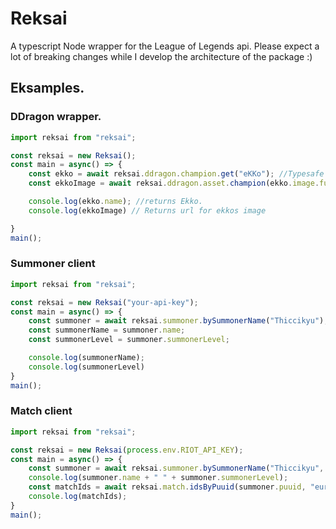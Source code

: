 # Reksai

A typescript Node wrapper for the League of Legends api.
Please expect a lot of breaking changes while I develop the architecture of the package :)

## Eksamples.
### DDragon wrapper.
```js
import reksai from "reksai";

const reksai = new Reksai();
const main = async() => {
	const ekko = await reksai.ddragon.champion.get("eKKo"); //Typesafe Ekko object
	const ekkoImage = await reksai.ddragon.asset.champion(ekko.image.full)	//Get ekko image url returned

	console.log(ekko.name); //returns Ekko.
	console.log(ekkoImage) // Returns url for ekkos image

}
main();
```

### Summoner client
```js
import reksai from "reksai";

const reksai = new Reksai("your-api-key");
const main = async() => {
    const summoner = await reksai.summoner.bySummonerName("Thiccikyu"); //Get typesafe// summoner object back
    const summonerName = summoner.name;
    const summonerLevel = summoner.summonerLevel;

    console.log(summonerName);
    console.log(summonerLevel)
}
main();
```

### Match client
```js
import reksai from "reksai";

const reksai = new Reksai(process.env.RIOT_API_KEY);
const main = async() => {
    const summoner = await reksai.summoner.bySummonerName("Thiccikyu", "euw1");
    console.log(summoner.name + " " + summoner.summonerLevel);
    const matchIds = await reksai.match.idsByPuuid(summoner.puuid, "europe");
    console.log(matchIds);
}
main();
```